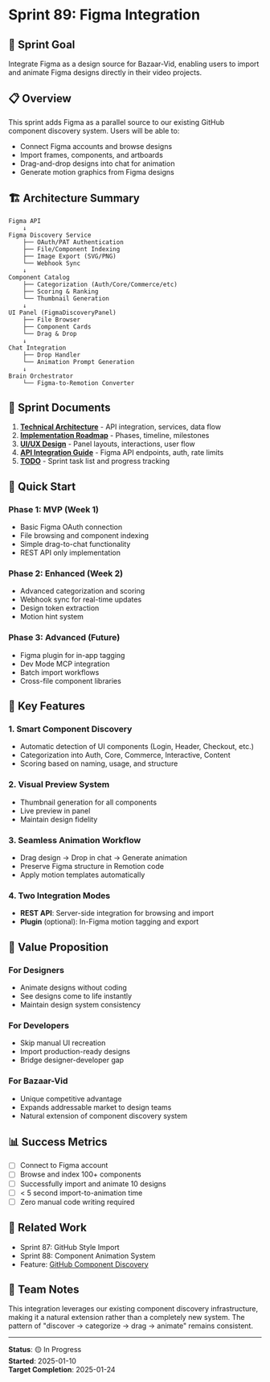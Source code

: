 # Sprint 89: Figma Integration

## 🎯 Sprint Goal
Integrate Figma as a design source for Bazaar-Vid, enabling users to import and animate Figma designs directly in their video projects.

## 📋 Overview
This sprint adds Figma as a parallel source to our existing GitHub component discovery system. Users will be able to:
- Connect Figma accounts and browse designs
- Import frames, components, and artboards
- Drag-and-drop designs into chat for animation
- Generate motion graphics from Figma designs

## 🏗️ Architecture Summary

```
Figma API
    ↓
Figma Discovery Service
    ├── OAuth/PAT Authentication
    ├── File/Component Indexing
    ├── Image Export (SVG/PNG)
    └── Webhook Sync
    ↓
Component Catalog
    ├── Categorization (Auth/Core/Commerce/etc)
    ├── Scoring & Ranking
    └── Thumbnail Generation
    ↓
UI Panel (FigmaDiscoveryPanel)
    ├── File Browser
    ├── Component Cards
    └── Drag & Drop
    ↓
Chat Integration
    ├── Drop Handler
    └── Animation Prompt Generation
    ↓
Brain Orchestrator
    └── Figma-to-Remotion Converter
```

## 📁 Sprint Documents

1. **[Technical Architecture](./technical-architecture.md)** - API integration, services, data flow
2. **[Implementation Roadmap](./implementation-roadmap.md)** - Phases, timeline, milestones
3. **[UI/UX Design](./ui-ux-design.md)** - Panel layouts, interactions, user flow
4. **[API Integration Guide](./api-integration.md)** - Figma API endpoints, auth, rate limits
5. **[TODO](./TODO.md)** - Sprint task list and progress tracking

## 🚀 Quick Start

### Phase 1: MVP (Week 1)
- Basic Figma OAuth connection
- File browsing and component indexing
- Simple drag-to-chat functionality
- REST API only implementation

### Phase 2: Enhanced (Week 2)
- Advanced categorization and scoring
- Webhook sync for real-time updates
- Design token extraction
- Motion hint system

### Phase 3: Advanced (Future)
- Figma plugin for in-app tagging
- Dev Mode MCP integration
- Batch import workflows
- Cross-file component libraries

## 🔑 Key Features

### 1. **Smart Component Discovery**
- Automatic detection of UI components (Login, Header, Checkout, etc.)
- Categorization into Auth, Core, Commerce, Interactive, Content
- Scoring based on naming, usage, and structure

### 2. **Visual Preview System**
- Thumbnail generation for all components
- Live preview in panel
- Maintain design fidelity

### 3. **Seamless Animation Workflow**
- Drag design → Drop in chat → Generate animation
- Preserve Figma structure in Remotion code
- Apply motion templates automatically

### 4. **Two Integration Modes**
- **REST API**: Server-side integration for browsing and import
- **Plugin** (optional): In-Figma motion tagging and export

## 🎨 Value Proposition

### For Designers
- Animate designs without coding
- See designs come to life instantly
- Maintain design system consistency

### For Developers
- Skip manual UI recreation
- Import production-ready designs
- Bridge designer-developer gap

### For Bazaar-Vid
- Unique competitive advantage
- Expands addressable market to design teams
- Natural extension of component discovery system

## 📊 Success Metrics

- [ ] Connect to Figma account
- [ ] Browse and index 100+ components
- [ ] Successfully import and animate 10 designs
- [ ] < 5 second import-to-animation time
- [ ] Zero manual code writing required

## 🔗 Related Work

- Sprint 87: GitHub Style Import
- Sprint 88: Component Animation System
- Feature: [GitHub Component Discovery](../../features/GITHUB_COMPONENT_DISCOVERY.md)

## 👥 Team Notes

This integration leverages our existing component discovery infrastructure, making it a natural extension rather than a completely new system. The pattern of "discover → categorize → drag → animate" remains consistent.

---

**Status**: 🟡 In Progress  
**Started**: 2025-01-10  
**Target Completion**: 2025-01-24